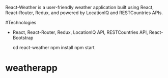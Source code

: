 React-Weather is a user-friendly weather application built using React, React-Router, Redux, and powered by LocationIQ and RESTCountries APIs.


#Technologies

- React, React-Router, Redux, LocationIQ API, RESTCountries API,  React-Bootstrap

  cd react-weather
  npm install
  npm start

# weatherapp
